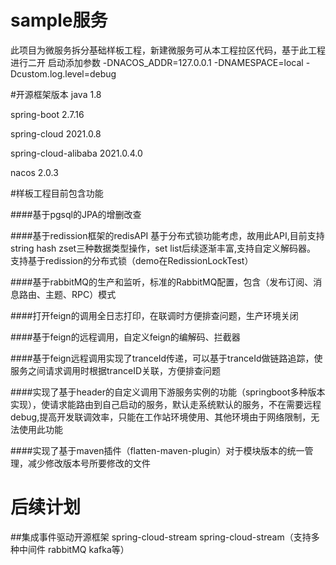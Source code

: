 # sample服务

此项目为微服务拆分基础样板工程，新建微服务可从本工程拉区代码，基于此工程进行二开
启动添加参数 -DNACOS_ADDR=127.0.0.1 -DNAMESPACE=local -Dcustom.log.level=debug


#开源框架版本
java 1.8

spring-boot 2.7.16

spring-cloud 2021.0.8

spring-cloud-alibaba 2021.0.4.0

nacos 2.0.3

#样板工程目前包含功能

####基于pgsql的JPA的增删改查

####基于redission框架的redisAPI
基于分布式锁功能考虑，故用此API,目前支持 string hash zset三种数据类型操作，set list后续逐渐丰富,支持自定义解码器。
支持基于redission的分布式锁（demo在RedissionLockTest）

####基于rabbitMQ的生产和监听，标准的RabbitMQ配置，包含（发布订阅、消息路由、主题、RPC）模式

####打开feign的调用全日志打印，在联调时方便排查问题，生产环境关闭

####基于feign的远程调用，自定义feign的编解码、拦截器

####基于feign远程调用实现了tranceId传递，可以基于tranceId做链路追踪，使服务之间请求调用时根据tranceID关联，方便排查问题

####实现了基于header的自定义调用下游服务实例的功能（springboot多种版本实现），使请求能路由到自己启动的服务，默认走系统默认的服务，不在需要远程debug,提高开发联调效率，只能在工作站环境使用、其他环境由于网络限制，无法使用此功能

####实现了基于maven插件（flatten-maven-plugin）对于模块版本的统一管理，减少修改版本号所要修改的文件

# 后续计划
##集成事件驱动开源框架 spring-cloud-stream
    spring-cloud-stream（支持多种中间件 rabbitMQ kafka等）

